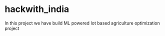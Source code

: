 # hackwith_india
In this project we have build ML powered Iot based agriculture optimization project
